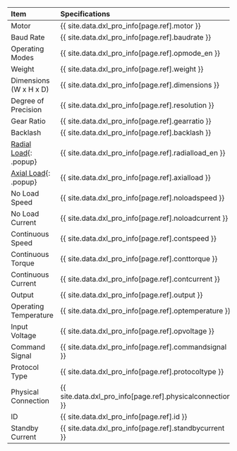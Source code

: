 
| Item                   | Specifications                                            |
|:-----------------------|:----------------------------------------------------------|
| Motor                  | {{ site.data.dxl_pro_info[page.ref].motor }}              |
| Baud Rate              | {{ site.data.dxl_pro_info[page.ref].baudrate }}           |
| Operating Modes        | {{ site.data.dxl_pro_info[page.ref].opmode_en }}          |
| Weight                 | {{ site.data.dxl_pro_info[page.ref].weight }}             |
| Dimensions (W x H x D) | {{ site.data.dxl_pro_info[page.ref].dimensions }}         |
| Degree of Precision    | {{ site.data.dxl_pro_info[page.ref].resolution }}         |
| Gear Ratio             | {{ site.data.dxl_pro_info[page.ref].gearratio }}          |
| Backlash               | {{ site.data.dxl_pro_info[page.ref].backlash }}           |{% if site.data.dxl_pro_info[page.ref].radialload_en != 'N/A' %}
| [Radial Load]{: .popup}| {{ site.data.dxl_pro_info[page.ref].radialload_en }}      |{% else %}{% endif %}{% if site.data.dxl_pro_info[page.ref].axialload != 'N/A' %}
| [Axial Load]{: .popup} | {{ site.data.dxl_pro_info[page.ref].axialload }}          |{% else %}{% endif %}
| No Load Speed          | {{ site.data.dxl_pro_info[page.ref].noloadspeed }}        |
| No Load Current        | {{ site.data.dxl_pro_info[page.ref].noloadcurrent }}      |
| Continuous Speed       | {{ site.data.dxl_pro_info[page.ref].contspeed }}          |
| Continuous Torque      | {{ site.data.dxl_pro_info[page.ref].conttorque }}         |
| Continuous Current     | {{ site.data.dxl_pro_info[page.ref].contcurrent }}        |
| Output                 | {{ site.data.dxl_pro_info[page.ref].output }}             |
| Operating Temperature  | {{ site.data.dxl_pro_info[page.ref].optemperature }}      |
| Input Voltage          | {{ site.data.dxl_pro_info[page.ref].opvoltage }}          |
| Command Signal         | {{ site.data.dxl_pro_info[page.ref].commandsignal }}      |
| Protocol Type          | {{ site.data.dxl_pro_info[page.ref].protocoltype }}       |
| Physical Connection    | {{ site.data.dxl_pro_info[page.ref].physicalconnection }} |
| ID                     | {{ site.data.dxl_pro_info[page.ref].id }}                 |
| Standby Current        | {{ site.data.dxl_pro_info[page.ref].standbycurrent }}     |

[Radial Load]: /docs/en/popup/axial_radial_pro/
[Axial Load]: /docs/en/popup/axial_radial_pro/
